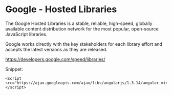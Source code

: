 # Google - Hosted Libraries

The Google Hosted Libraries is a stable, reliable, high-speed, globally available content distribution network for the
most popular, open-source JavaScript libraries.

Google works directly with the key stakeholders for each library effort and accepts the latest versions as they are released.

https://developers.google.com/speed/libraries/


Snippet:

```markup
<script src="https://ajax.googleapis.com/ajax/libs/angularjs/1.3.14/angular.min.js"></script>
```
